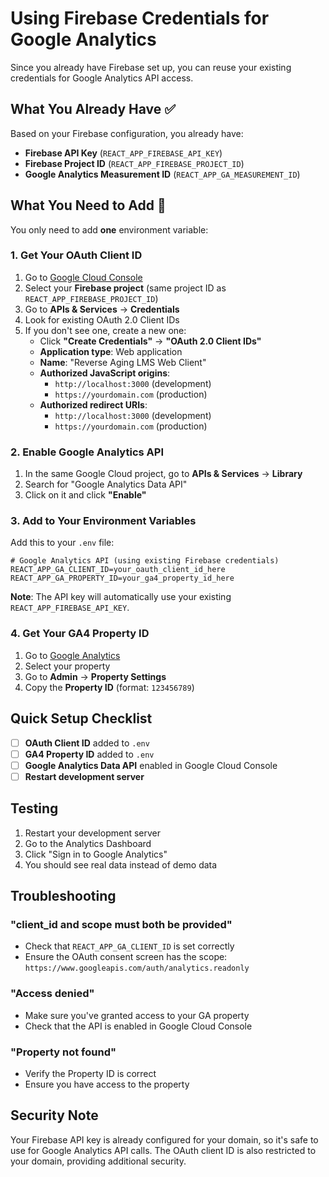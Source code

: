 # Using Firebase Credentials for Google Analytics

Since you already have Firebase set up, you can reuse your existing credentials for Google Analytics API access.

## What You Already Have ✅

Based on your Firebase configuration, you already have:
- **Firebase API Key** (`REACT_APP_FIREBASE_API_KEY`)
- **Firebase Project ID** (`REACT_APP_FIREBASE_PROJECT_ID`)
- **Google Analytics Measurement ID** (`REACT_APP_GA_MEASUREMENT_ID`)

## What You Need to Add 🔧

You only need to add **one** environment variable:

### 1. Get Your OAuth Client ID

1. Go to [Google Cloud Console](https://console.cloud.google.com/)
2. Select your **Firebase project** (same project ID as `REACT_APP_FIREBASE_PROJECT_ID`)
3. Go to **APIs & Services** → **Credentials**
4. Look for existing OAuth 2.0 Client IDs
5. If you don't see one, create a new one:
   - Click **"Create Credentials"** → **"OAuth 2.0 Client IDs"**
   - **Application type**: Web application
   - **Name**: "Reverse Aging LMS Web Client"
   - **Authorized JavaScript origins**: 
     - `http://localhost:3000` (development)
     - `https://yourdomain.com` (production)
   - **Authorized redirect URIs**:
     - `http://localhost:3000` (development)
     - `https://yourdomain.com` (production)

### 2. Enable Google Analytics API

1. In the same Google Cloud project, go to **APIs & Services** → **Library**
2. Search for "Google Analytics Data API"
3. Click on it and click **"Enable"**

### 3. Add to Your Environment Variables

Add this to your `.env` file:

```env
# Google Analytics API (using existing Firebase credentials)
REACT_APP_GA_CLIENT_ID=your_oauth_client_id_here
REACT_APP_GA_PROPERTY_ID=your_ga4_property_id_here
```

**Note**: The API key will automatically use your existing `REACT_APP_FIREBASE_API_KEY`.

### 4. Get Your GA4 Property ID

1. Go to [Google Analytics](https://analytics.google.com/)
2. Select your property
3. Go to **Admin** → **Property Settings**
4. Copy the **Property ID** (format: `123456789`)

## Quick Setup Checklist

- [ ] **OAuth Client ID** added to `.env`
- [ ] **GA4 Property ID** added to `.env`
- [ ] **Google Analytics Data API** enabled in Google Cloud Console
- [ ] **Restart development server**

## Testing

1. Restart your development server
2. Go to the Analytics Dashboard
3. Click "Sign in to Google Analytics"
4. You should see real data instead of demo data

## Troubleshooting

### "client_id and scope must both be provided"
- Check that `REACT_APP_GA_CLIENT_ID` is set correctly
- Ensure the OAuth consent screen has the scope: `https://www.googleapis.com/auth/analytics.readonly`

### "Access denied"
- Make sure you've granted access to your GA property
- Check that the API is enabled in Google Cloud Console

### "Property not found"
- Verify the Property ID is correct
- Ensure you have access to the property

## Security Note

Your Firebase API key is already configured for your domain, so it's safe to use for Google Analytics API calls. The OAuth client ID is also restricted to your domain, providing additional security. 